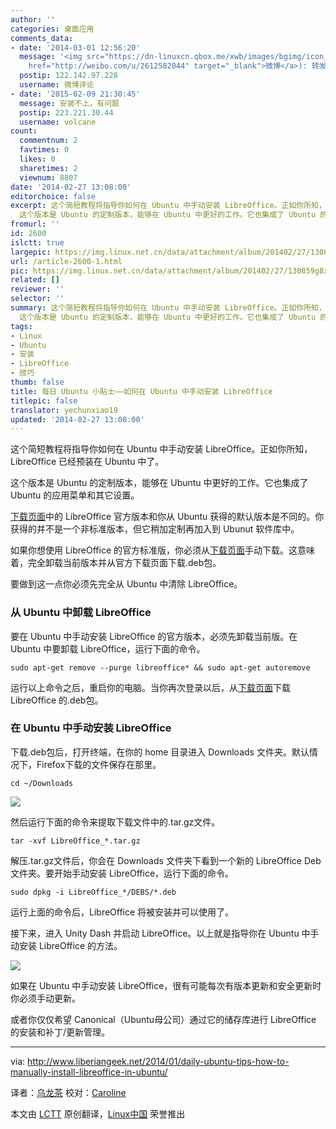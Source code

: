 ```yaml
---
author: ''
categories: 桌面应用
comments_data:
- date: '2014-03-01 12:56:20'
  message: '<img src="https://dn-linuxcn.qbox.me/xwb/images/bgimg/icon_logo.png" />一条小船去远方(<a
    href="http://weibo.com/u/2612582044" target="_blank">微博</a>): 转发微博'
  postip: 122.142.97.228
  username: 微博评论
- date: '2015-02-09 21:30:45'
  message: 安装不上，有问题
  postip: 223.221.30.44
  username: volcane
count:
  commentnum: 2
  favtimes: 0
  likes: 0
  sharetimes: 2
  viewnum: 8807
date: '2014-02-27 13:08:00'
editorchoice: false
excerpt: 这个简短教程将指导你如何在 Ubuntu 中手动安装 LibreOffice。正如你所知，LibreOffice 已经预装在 Ubuntu 中了。
  这个版本是 Ubuntu 的定制版本，能够在 Ubuntu 中更好的工作。它也集成了 Ubuntu 的应用菜单和其它 ...
fromurl: ''
id: 2600
islctt: true
largepic: https://img.linux.net.cn/data/attachment/album/201402/27/130859g8xd8wm7p5uhvdui.png
url: /article-2600-1.html
pic: https://img.linux.net.cn/data/attachment/album/201402/27/130859g8xd8wm7p5uhvdui.png.thumb.jpg
related: []
reviewer: ''
selector: ''
summary: 这个简短教程将指导你如何在 Ubuntu 中手动安装 LibreOffice。正如你所知，LibreOffice 已经预装在 Ubuntu 中了。
  这个版本是 Ubuntu 的定制版本，能够在 Ubuntu 中更好的工作。它也集成了 Ubuntu 的应用菜单和其它 ...
tags:
- Linux
- Ubuntu
- 安装
- LibreOffice
- 技巧
thumb: false
title: 每日 Ubuntu 小贴士——如何在 Ubuntu 中手动安装 LibreOffice
titlepic: false
translator: yechunxiao19
updated: '2014-02-27 13:08:00'
---
```


这个简短教程将指导你如何在 Ubuntu 中手动安装 LibreOffice。正如你所知，LibreOffice 已经预装在 Ubuntu 中了。


这个版本是 Ubuntu 的定制版本，能够在 Ubuntu 中更好的工作。它也集成了 Ubuntu 的应用菜单和其它设置。


[下载页面](http://www.libreoffice.org/download/)中的 LibreOffice 官方版本和你从 Ubuntu 获得的默认版本是不同的。你获得的并不是一个非标准版本，但它稍加定制再加入到 Ubunut 软件库中。


如果你想使用 LibreOffice 的官方标准版，你必须从[下载页面](http://www.libreoffice.org/download/)手动下载。这意味着，完全卸载当前版本并从官方下载页面下载.deb包。


要做到这一点你必须先完全从 Ubuntu 中清除 LibreOffice。


### 从 Ubuntu 中卸载 LibreOffice


要在 Ubuntu 中手动安装 LibreOffice 的官方版本，必须先卸载当前版。在 Ubuntu 中要卸载 LibreOffice，运行下面的命令。



```
sudo apt-get remove --purge libreoffice* && sudo apt-get autoremove

```

运行以上命令之后，重启你的电脑。当你再次登录以后，从[下载页面](http://www.libreoffice.org/download/)下载 LibreOffice 的.deb包。


### 在 Ubuntu 中手动安装 LibreOffice


下载.deb包后，打开终端，在你的 home 目录进入 Downloads 文件夹。默认情况下，Firefox下载的文件保存在那里。



```
cd ~/Downloads

```

![](/data/attachment/album/201402/27/130859g8xd8wm7p5uhvdui.png)


然后运行下面的命令来提取下载文件中的.tar.gz文件。



```
tar -xvf LibreOffice_*.tar.gz

```

解压.tar.gz文件后，你会在 Downloads 文件夹下看到一个新的 LibreOffice Deb 文件夹。要开始手动安装 LibreOffice，运行下面的命令。



```
sudo dpkg -i LibreOffice_*/DEBS/*.deb

```

运行上面的命令后，LibreOffice 将被安装并可以使用了。


接下来，进入 Unity Dash 并启动 LibreOffice。以上就是指导你在 Ubuntu 中手动安装 LibreOffice 的方法。


![](/data/attachment/album/201402/27/130900g2e80n8i4850e8r2.png)


如果在 Ubuntu 中手动安装 LibreOffice，很有可能每次有版本更新和安全更新时你必须手动更新。


或者你仅仅希望 Canonical（Ubuntu母公司）通过它的储存库进行 LibreOffice 的安装和补丁/更新管理。




---


via: <http://www.liberiangeek.net/2014/01/daily-ubuntu-tips-how-to-manually-install-libreoffice-in-ubuntu/>


译者：[乌龙茶](https://github.com/yechunxiao19) 校对：[Caroline](https://github.com/carolinewuyan)


本文由 [LCTT](https://github.com/LCTT/TranslateProject) 原创翻译，[Linux中国](http://linux.cn/) 荣誉推出